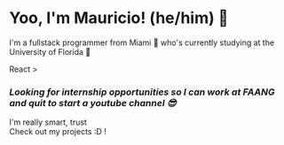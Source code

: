 # Yoo, I'm Mauricio! (he/him) 👋

I'm a fullstack programmer from Miami 🌴 who's currently studying at the University of Florida 🐊 <br>

React >

### <b> ***Looking for internship opportunities so I can work at FAANG and quit to start a youtube channel 😎*** </b>
I'm really smart, trust <br> 
Check out my projects :D !


<!--
**JJX30/JJX30** is a ✨ _special_ ✨ repository because its `README.md` (this file) appears on your GitHub profile.

Here are some ideas to get you started:

- 🔭 I’m currently working on ...
- 🌱 I’m currently learning ...
- 👯 I’m looking to collaborate on ...
- 🤔 I’m looking for help with ...
- 💬 Ask me about ...
- 📫 How to reach me: ...
- 😄 Pronouns: ...
- ⚡ Fun fact: ...
-->
